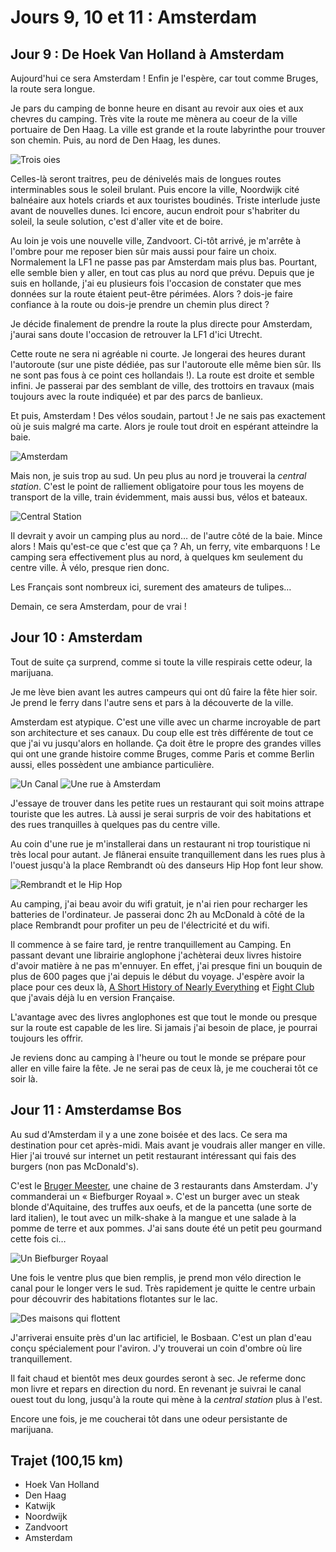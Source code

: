 Jours 9, 10 et 11 : Amsterdam
=============================

## Jour 9 : De Hoek Van Holland à Amsterdam

Aujourd'hui ce sera Amsterdam ! Enfin je l'espère, car tout comme
Bruges, la route sera longue.

Je pars du camping de bonne heure en disant au revoir aux oies et aux
chevres du camping. Très vite la route me mènera au coeur de la ville
portuaire de Den Haag. La ville est grande et la route labyrinthe pour
trouver son chemin. Puis, au nord de Den Haag, les dunes.

![Trois oies](/assets/images/trois-oies.jpg)

Celles-là seront traitres, peu de dénivelés mais de longues routes
interminables sous le soleil brulant. Puis encore la ville, Noordwijk
cité balnéaire aux hotels criards et aux touristes boudinés. Triste
interlude juste avant de nouvelles dunes. Ici encore, aucun endroit
pour s'habriter du soleil, la seule solution, c'est d'aller vite et de
boire.

Au loin je vois une nouvelle ville, Zandvoort. Ci-tôt arrivé, je
m'arrête à l'ombre pour me reposer bien sûr mais aussi pour faire un
choix. Normalement la LF1 ne passe pas par Amsterdam mais plus
bas. Pourtant, elle semble bien y aller, en tout cas plus au nord que
prévu. Depuis que je suis en hollande, j'ai eu plusieurs fois
l'occasion de constater que mes données sur la route étaient peut-être
périmées. Alors ? dois-je faire confiance à la route ou dois-je
prendre un chemin plus direct ?

Je décide finalement de prendre la route la plus directe pour
Amsterdam, j'aurai sans doute l'occasion de retrouver la LF1 d'ici
Utrecht.

Cette route ne sera ni agréable ni courte. Je longerai des heures
durant l'autoroute (sur une piste dédiée, pas sur l'autoroute elle
même bien sûr. Ils ne sont pas fous à ce point ces hollandais !).  La
route est droite et semble infini. Je passerai par des semblant de
ville, des trottoirs en travaux (mais toujours avec la route
indiquée) et par des parcs de banlieux.

Et puis, Amsterdam ! Des vélos soudain, partout ! Je ne sais pas
exactement où je suis malgré ma carte. Alors je roule tout droit en
espérant atteindre la baie.

![Amsterdam](/assets/images/amsterdam.jpg)

Mais non, je suis trop au sud. Un peu plus au nord je trouverai la
*central station*. C'est le point de ralliement obligatoire pour tous
les moyens de transport de la ville, train évidemment, mais aussi bus,
vélos et bateaux.

![Central Station](/assets/images/central-station-c.jpg)

Il devrait y avoir un camping plus au nord… de l'autre côté de la
baie. Mince alors ! Mais qu'est-ce que c'est que ça ? Ah, un ferry,
vite embarquons ! Le camping sera effectivement plus au nord, à
quelques km seulement du centre ville. À vélo, presque rien donc.

Les Français sont nombreux ici, surement des amateurs de tulipes…

Demain, ce sera Amsterdam, pour de vrai !

## Jour 10 : Amsterdam

Tout de suite ça surprend, comme si toute la ville respirais cette
odeur, la marijuana.

Je me lève bien avant les autres campeurs qui ont dû faire la fête
hier soir. Je prend le ferry dans l'autre sens et pars à la découverte
de la ville.

Amsterdam est atypique. C'est une ville avec un charme incroyable de
part son architecture et ses canaux. Du coup elle est très
différente de tout ce que j'ai vu jusqu'alors en hollande. Ça doit
être le propre des grandes villes qui ont une grande histoire comme
Bruges, comme Paris et comme Berlin aussi, elles possèdent une
ambiance particulière.

![Un Canal](/assets/images/un-canal.jpg)
![Une rue à Amsterdam](/assets/images/une-rue-a-amsterdam.jpg)

J'essaye de trouver dans les petite rues un restaurant qui soit moins
attrape touriste que les autres. Là aussi je serai surpris de voir des
habitations et des rues tranquilles à quelques pas du centre ville.

Au coin d'une rue je m'installerai dans un restaurant ni trop
touristique ni très local pour autant. Je flânerai ensuite
tranquillement dans les rues plus à l'ouest jusqu'à la place Rembrandt
où des danseurs Hip Hop font leur show.

![Rembrandt et le Hip Hop](/assets/images/rembrandt-et-le-hip-hop.jpg)

Au camping, j'ai beau avoir du wifi gratuit, je n'ai rien pour
recharger les batteries de l'ordinateur. Je passerai donc 2h au
McDonald à côté de la place Rembrandt pour profiter un peu de
l'électricité et du wifi.

Il commence à se faire tard, je rentre tranquillement au Camping. En
passant devant une librairie anglophone j'achèterai deux livres
histoire d'avoir matière à ne pas m'ennuyer. En effet, j'ai presque
fini un bouquin de plus de 600 pages que j'ai depuis le début du
voyage. J'espère avoir la place pour ces deux là,
[A Short History of Nearly Everything](http://fr.wikipedia.org/wiki/Une_histoire_de_tout,_ou_presque...)
et [Fight Club](http://fr.wikipedia.org/wiki/Fight_Club_%28roman%29)
que j'avais déjà lu en version Française.

L'avantage avec des livres anglophones est que tout le monde ou
presque sur la route est capable de les lire. Si jamais j'ai besoin de
place, je pourrai toujours les offrir.

Je reviens donc au camping à l'heure ou tout le monde se prépare pour
aller en ville faire la fête. Je ne serai pas de ceux là, je me
coucherai tôt ce soir là.

## Jour 11 : Amsterdamse Bos

Au sud d'Amsterdam il y a une zone boisée et des lacs. Ce sera ma
destination pour cet après-midi. Mais avant je voudrais aller manger
en ville. Hier j'ai trouvé sur internet un petit restaurant
intéressant qui fais des burgers (non pas McDonald's).

C'est le [Bruger Meester](http://www.burgermeester.eu/), une chaine de
3 restaurants dans Amsterdam.  J'y commanderai un « Biefburger Royaal
». C'est un burger avec un steak blonde d'Aquitaine, des truffes aux
oeufs, et de la pancetta (une sorte de lard italien), le tout avec un
milk-shake à la mangue et une salade à la pomme de terre et aux
pommes. J'ai sans doute été un petit peu gourmand cette fois ci…

![Un Biefburger Royaal](/assets/images/un-biefburger-royaal.jpg)

Une fois le ventre plus que bien remplis, je prend mon vélo direction
le canal pour le longer vers le sud. Très rapidement je quitte le
centre urbain pour découvrir des habitations flotantes sur le lac.

![Des maisons qui flottent](/assets/images/des-maisons-qui-flottent.jpg)

J'arriverai ensuite près d'un lac artificiel, le Bosbaan. C'est un
plan d'eau conçu spécialement pour l'aviron. J'y trouverai un coin
d'ombre où lire tranquillement.

Il fait chaud et bientôt mes deux gourdes seront à sec. Je referme
donc mon livre et repars en direction du nord. En revenant je suivrai
le canal ouest tout du long, jusqu'à la route qui mène à la *central
station* plus à l'est.

Encore une fois, je me coucherai tôt dans une odeur persistante de
marijuana.

## Trajet (100,15 km)

- Hoek Van Holland
- Den Haag
- Katwijk
- Noordwijk
- Zandvoort
- Amsterdam
